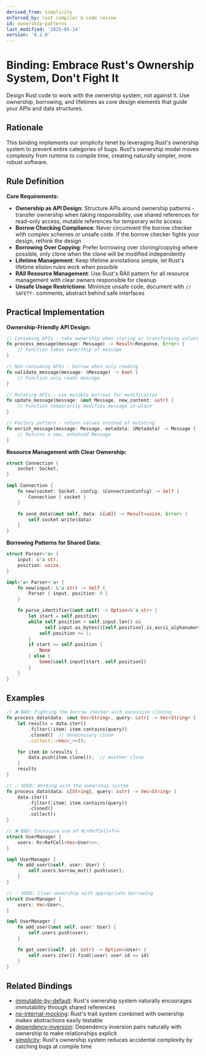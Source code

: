 ```yaml
---
derived_from: simplicity
enforced_by: rust compiler & code review
id: ownership-patterns
last_modified: '2025-05-14'
version: '0.2.0'
---
```

# Binding: Embrace Rust's Ownership System, Don't Fight It

Design Rust code to work with the ownership system, not against it. Use ownership, borrowing, and lifetimes as core design elements that guide your APIs and data structures.

## Rationale

This binding implements our simplicity tenet by leveraging Rust's ownership system to prevent entire categories of bugs. Rust's ownership model moves complexity from runtime to compile time, creating naturally simpler, more robust software.

## Rule Definition

**Core Requirements:**
- **Ownership as API Design**: Structure APIs around ownership patterns - transfer ownership when taking responsibility, use shared references for read-only access, mutable references for temporary write access
- **Borrow Checking Compliance**: Never circumvent the borrow checker with complex schemes or unsafe code. If the borrow checker fights your design, rethink the design
- **Borrowing Over Copying**: Prefer borrowing over cloning/copying where possible, only clone when the clone will be modified independently
- **Lifetime Management**: Keep lifetime annotations simple, let Rust's lifetime elision rules work when possible
- **RAII Resource Management**: Use Rust's RAII pattern for all resource management with clear owners responsible for cleanup
- **Unsafe Usage Restrictions**: Minimize unsafe code, document with `// SAFETY:` comments, abstract behind safe interfaces

## Practical Implementation

**Ownership-Friendly API Design:**

```rust
// Consuming APIs - take ownership when storing or transforming values
fn process_message(message: Message) -> Result<Response, Error> {
    // Function takes ownership of message
}

// Non-consuming APIs - borrow when only reading
fn validate_message(message: &Message) -> bool {
    // Function only reads message
}

// Mutating APIs - use mutable borrows for modification
fn update_message(message: &mut Message, new_content: &str) {
    // Function temporarily modifies message in-place
}

// Factory pattern - return values instead of mutating
fn enrich_message(message: Message, metadata: &Metadata) -> Message {
    // Returns a new, enhanced Message
}
```

**Resource Management with Clear Ownership:**

```rust
struct Connection {
    socket: Socket,
}

impl Connection {
    fn new(socket: Socket, config: &ConnectionConfig) -> Self {
        Connection { socket }
    }

    fn send_data(&mut self, data: &[u8]) -> Result<usize, Error> {
        self.socket.write(data)
    }
}
```

**Borrowing Patterns for Shared Data:**

```rust
struct Parser<'a> {
    input: &'a str,
    position: usize,
}

impl<'a> Parser<'a> {
    fn new(input: &'a str) -> Self {
        Parser { input, position: 0 }
    }

    fn parse_identifier(&mut self) -> Option<&'a str> {
        let start = self.position;
        while self.position < self.input.len() &&
              self.input.as_bytes()[self.position].is_ascii_alphanumeric() {
            self.position += 1;
        }
        if start == self.position {
            None
        } else {
            Some(&self.input[start..self.position])
        }
    }
}
```

## Examples

```rust
// ❌ BAD: Fighting the borrow checker with excessive cloning
fn process_data(data: &mut Vec<String>, query: &str) -> Vec<String> {
    let results = data.iter()
        .filter(|item| item.contains(query))
        .cloned()  // Unnecessary clone
        .collect::<Vec<_>>();

    for item in &results {
        data.push(item.clone());  // Another clone
    }
    results
}

// ✅ GOOD: Working with the ownership system
fn process_data(data: &[String], query: &str) -> Vec<String> {
    data.iter()
        .filter(|item| item.contains(query))
        .cloned()
        .collect()
}
```

```rust
// ❌ BAD: Excessive use of Rc<RefCell<T>>
struct UserManager {
    users: Rc<RefCell<Vec<User>>>,
}

impl UserManager {
    fn add_user(&self, user: User) {
        self.users.borrow_mut().push(user);
    }
}

// ✅ GOOD: Clear ownership with appropriate borrowing
struct UserManager {
    users: Vec<User>,
}

impl UserManager {
    fn add_user(&mut self, user: User) {
        self.users.push(user);
    }

    fn get_user(&self, id: &str) -> Option<&User> {
        self.users.iter().find(|user| user.id == id)
    }
}
```

## Related Bindings

- [immutable-by-default](../../core/immutable-by-default.md): Rust's ownership system naturally encourages immutability through shared references
- [no-internal-mocking](../../core/no-internal-mocking.md): Rust's trait system combined with ownership makes abstractions easily testable
- [dependency-inversion](../../core/dependency-inversion.md): Dependency inversion pairs naturally with ownership to make relationships explicit
- [simplicity](../../tenets/simplicity.md): Rust's ownership system reduces accidental complexity by catching bugs at compile time
